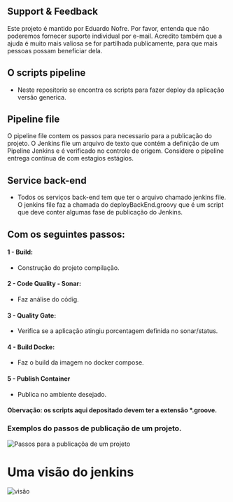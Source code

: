 ## Support & Feedback
Este projeto é mantido por Eduardo Nofre. Por favor, entenda que não poderemos fornecer suporte individual por e-mail. 
Acredito também que a ajuda é muito mais valiosa se for partilhada publicamente, para que mais pessoas possam beneficiar dela.

## O scripts pipeline
- Neste repositorio se encontra os scripts para fazer deploy da aplicação versão generica.

## Pipeline file
O pipeline file contem os passos para necessario para a publicação do projeto.
O Jenkins file um arquivo de texto que contém a definição de um Pipeline Jenkins e é verificado no controle de origem. Considere o pipeline entrega contínua de com estagios estágios.

## Service back-end
- Todos os serviços back-end tem que ter o arquivo chamado jenkins file.
  O jenkins file faz a chamada do deployBackEnd.groovy que é um script que deve conter algumas fase de publicação do Jenkins.

## Com os seguintes passos:
 #### 1 -  Build: 
 - Construção do projeto compilação. 
 #### 2 - Code Quality - Sonar: 
 - Faz análise do códig.
 #### 3 - Quality Gate: 
 - Verifica se a aplicação atingiu porcentagem definida no sonar/status.
 #### 4 - Build Docke: 
 - Faz o build da imagem no docker compose.
 #### 5 - Publish Container 
 - Publica no ambiente desejado.

#### Obervação: os scripts aqui depositado devem ter a extensão *.groove.

### Exemplos do passos de publicação  de um projeto.
![Passos para a publicaçõa de um projeto](https://miro.medium.com/v2/resize:fit:640/format:webp/1*SGuCtn2Gj_Q1fOg0MjBd9g.png)


# Uma visão do jenkins
![visão](https://www.cloudbees.com/sites/default/files/blog/pipeline-vis.png)

    
  
